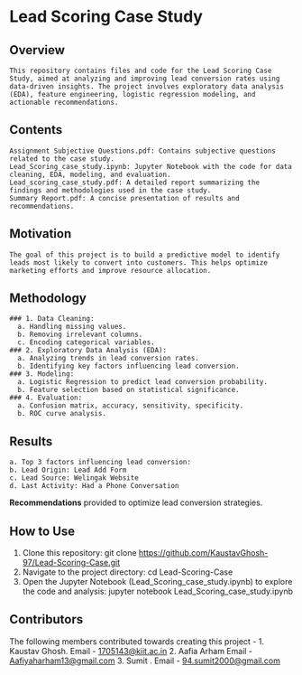 # Lead Scoring Case Study
  ## **Overview**
    This repository contains files and code for the Lead Scoring Case Study, aimed at analyzing and improving lead conversion rates using data-driven insights. The project involves exploratory data analysis (EDA), feature engineering, logistic regression modeling, and actionable recommendations.

  ## **Contents**
    Assignment Subjective Questions.pdf: Contains subjective questions related to the case study.
    Lead_Scoring_case_study.ipynb: Jupyter Notebook with the code for data cleaning, EDA, modeling, and evaluation.
    Lead_scoring_case_study.pdf: A detailed report summarizing the findings and methodologies used in the case study.
    Summary Report.pdf: A concise presentation of results and recommendations.

  ## **Motivation**
    The goal of this project is to build a predictive model to identify leads most likely to convert into customers. This helps optimize marketing efforts and improve resource allocation.

  ## **Methodology**
    ### 1. Data Cleaning:
      a. Handling missing values.
      b. Removing irrelevant columns.
      c. Encoding categorical variables.
    ### 2. Exploratory Data Analysis (EDA):
      a. Analyzing trends in lead conversion rates.
      b. Identifying key factors influencing lead conversion.
    ### 3. Modeling:
      a. Logistic Regression to predict lead conversion probability.
      b. Feature selection based on statistical significance.
    ### 4. Evaluation:
      a. Confusion matrix, accuracy, sensitivity, specificity.
      b. ROC curve analysis.
      
  ## **Results**
    a. Top 3 factors influencing lead conversion:
    b. Lead Origin: Lead Add Form
    c. Lead Source: Welingak Website
    d. Last Activity: Had a Phone Conversation
  **Recommendations** provided to optimize lead conversion strategies.
  
  ## **How to Use**
  1. Clone this repository:
    git clone https://github.com/KaustavGhosh-97/Lead-Scoring-Case.git 
  2. Navigate to the project directory:
     cd Lead-Scoring-Case
  3. Open the Jupyter Notebook (Lead_Scoring_case_study.ipynb) to explore the code and analysis:
    jupyter notebook Lead_Scoring_case_study.ipynb

  ## **Contributors**
  The following members contributed towards creating this project - 
    1. Kaustav Ghosh.
     Email - 1705143@kiit.ac.in
    2. Aafia Arham
     Email - Aafiyaharham13@gmail.com 
    3. Sumit .
     Email - 94.sumit2000@gmail.com
